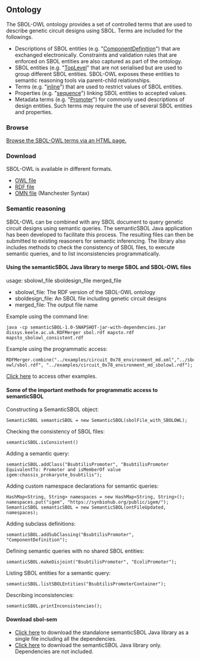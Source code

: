 ## Ontology
The SBOL-OWL ontology provides a set of controlled terms that are used to describe genetic circuit designs using SBOL. Terms are included for the followings.

- Descriptions of SBOL entities (e.g. "[ComponentDefinition](http://sbolstandard.org/v2#ComponentDefinition)") that are exchanged electronically. Constraints and validation rules that are enforced on SBOL entities are also captured as part of the ontology.
- SBOL entities (e.g. "[TopLevel](http://sbolstandard.org/v2#TopLevel)" that are not serialised but are used to group different SBOL entities. SBOL-OWL exposes these entities to semantic reasoning tools via parent-child relationships.
- Terms (e.g. "[inline](http://sbolstandard.org/v2#inline)") that are used to restrict values of SBOL entities.
- Properties (e.g. "[sequence](http://sbolstandard.org/v2#sequence)") linking SBOL entities to accepted values.
- Metadata terms (e.g. "[Promoter](http://sbolstandard.org/v2#Promoter)") for commonly used descriptions of design entities. Such terms may require the use of several SBOL entities and properties.

### Browse
[Browse the SBOL-OWL terms via an HTML page.](https://dissys.github.io/sbol-owl/sbol-owl.html)

### Download
SBOL-OWL is available in different formats.

- [OWL file](https://dissys.github.io/sbol-owl/sbol.owl)
- [RDF file](https://dissys.github.io/sbol-owl/sbol.rdf)
- [OMN file](https://dissys.github.io/sbol-owl/sbol.omn) (Manchester Syntax)

### Semantic reasoning
SBOL-OWL can be combined with any SBOL document to query genetic circuit designs using semantic queries. The semanticSBOL Java application has been developed to facilitate this process. The resulting files can then be submitted to existing reasoners for semantic inferencing. The library also includes methods to check the consistency of SBOL files, to execute semantic queries, and to list inconsistencies programmatically.

#### Using the semanticSBOL Java library to merge SBOL and SBOL-OWL files
usage: sbolowl_file sboldesign_file merged_file

- sbolowl_file: The RDF version of the SBOL-OWL ontology
- sboldesign_file: An SBOL file including genetic circuit designs
- merged_file: The output file name

Example using the command line:
```
java -cp semanticSBOL-1.0-SNAPSHOT-jar-with-dependencies.jar dissys.keele.ac.uk.RDFMerger sbol.rdf mapsto.rdf mapsto_sbolowl_consistent.rdf
```

Example using the programmatic access:
```
RDFMerger.combine("../examples/circuit_0x78_environment_md.xml","../sbol-owl/sbol.rdf", "../examples/circuit_0x78_environment_md_sbolowl.rdf");  
```    	
    	
[Click here](https://github.com/dissys/sbol-owl/tree/master/sbol-sem/src/main/java/examples/dissys/keele/ac/uk) to access other examples.

#### Some of the important methods for programmatic access to semanticSBOL

Constructing a SemanticSBOL object:
```
SemanticSBOL semanticSBOL = new SemanticSBOL(sbolFile_with_SBOLOWL);
```		

Checking the consistency of SBOL files: 
```
semanticSBOL.isConsistent()
```

Adding a semantic query:
```
semanticSBOL.addClass("BsubtilisPromoter", "BsubtilisPromoter EquivalentTo: Promoter and isMemberOf value igem:chassis_prokaryote_bsubtilis");
```

Adding custom namespace declarations for semantic queries:
```
HashMap<String, String> namespaces = new HashMap<String, String>();
namespaces.put("igem", "https://synbiohub.org/public/igem/");
SemanticSBOL semanticSBOL = new SemanticSBOL(ontFileUpdated, namespaces);
```

Adding subclass definitions:
```
semanticSBOL.addSubClassing("BsubtilisPromoter", "ComponentDefinition");
```

Defining semantic queries with no shared SBOL entities:
```
semanticSBOL.makeDisjoint("BsubtilisPromoter", "EcoliPromoter");
```
					
Listing SBOL entities for a semantic query:
```
semanticSBOL.listSBOLEntities("BsubtilisPromoterContainer");
```		

Describing inconsistencies:
```
semanticSBOL.printInconsistencies();
```			
#### Download sbol-sem
- [Click here](https://dissys.github.io/sbol-owl/semanticSBOL-1.0-SNAPSHOT-jar-with-dependencies.jar) to download the standalone semanticSBOL Java library as a single file including all the dependencies.
- [Click here](https://dissys.github.io/sbol-owl/semanticSBOL-1.0-SNAPSHOT.jar) to download the semanticSBOL Java library only. Dependencies are not included.
